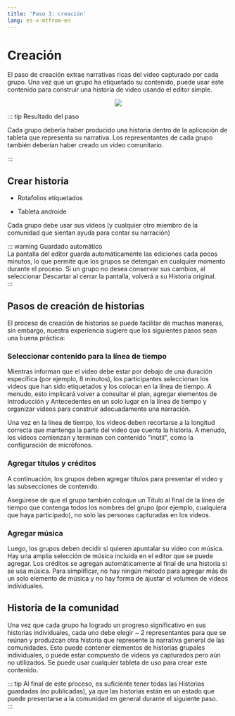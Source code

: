 ```yaml
---
title: 'Paso 3: creación'
lang: es-x-mtfrom-en
---
```

<ReadTime/> 

<Steps :step="3"/> 

<h1> Creación </h1> 

<Leader> 

 El paso de creación extrae narrativas ricas del video capturado por cada grupo. Una vez que un grupo ha etiquetado su contenido, puede usar este contenido para construir una historia de video usando el editor simple.  

<div style="text-align:center"> 
<img src="/imgs/creation.svg"/> 
</div> 

</Leader> 

::: tip Resultado del paso  

 Cada grupo debería haber producido una historia dentro de la aplicación de tableta que representa su narrativa. Los representantes de cada grupo también deberían haber creado un video comunitario.  

:::  

<TimeGuide title="3-4 horas"> 

<h2> Crear historia </h2> 

</TimeGuide> 

<Materials title="Materiales"> 

<ul><li> Rotafolios etiquetados </li></ul> 
<ul><li> Tableta androide </li></ul> 

</Materials> 


<App/> 
<Dashboard/> 
<Paper/> 

 Cada grupo debe usar sus videos (y cualquier otro miembro de la comunidad que sientan ayuda para contar su narración)  

::: warning Guardado automático  
 La pantalla del editor guarda automáticamente las ediciones cada pocos minutos, lo que permite que los grupos se detengan en cualquier momento durante el proceso. Si un grupo no desea conservar sus cambios, al seleccionar <span class="code">Descartar</span> al cerrar la pantalla, volverá a su Historia original.  
:::  

<h2> Pasos de creación de historias </h2> 

 El proceso de creación de historias se puede facilitar de muchas maneras, sin embargo, nuestra experiencia sugiere que los siguientes pasos sean una buena práctica:  

<h3> Seleccionar contenido para la línea de tiempo </h3> 

 Mientras informan que el video debe estar por debajo de una duración específica (por ejemplo, 8 minutos), los participantes seleccionan los videos que han sido etiquetados y los colocan en la línea de tiempo. A menudo, esto implicará volver a consultar el plan, agregar elementos de <span class="code">Introducción</span> y <span class="code">Antecedentes</span> en un solo lugar en la línea de tiempo y organizar videos para construir adecuadamente una narración.  

 Una vez en la línea de tiempo, los videos deben <span class="code">recortarse</span> a la longitud correcta que mantenga la parte del video que cuenta la historia. A menudo, los videos comienzan y terminan con contenido &quot;inútil&quot;, como la configuración de micrófonos.  

<h3> Agregar títulos y créditos </h3> 

 A continuación, los grupos deben agregar <span class="code">títulos</span> para presentar el video y las subsecciones de contenido.  

 Asegúrese de que el grupo también coloque un <span class="code">Título</span> al final de la línea de tiempo que contenga todos los nombres del grupo (por ejemplo, cualquiera que haya participado), no solo las personas capturadas en los videos.  

<h3> Agregar música </h3> 

 Luego, los grupos deben decidir si quieren apuntalar su video con música. Hay una amplia selección de música incluida en el editor que se puede agregar. Los créditos se agregan automáticamente al final de una historia si se usa música. Para simplificar, no hay ningún método para agregar más de un solo elemento de música y no hay forma de ajustar el volumen de videos individuales.  

<h2> Historia de la comunidad </h2> 

 Una vez que cada grupo ha logrado un progreso significativo en sus historias individuales, cada uno debe elegir ~ 2 representantes para que se reúnan y produzcan otra historia que represente la narrativa general de las comunidades. Esto puede contener elementos de historias grupales individuales, o puede estar compuesto de videos ya capturados pero aún no utilizados. Se puede usar cualquier tableta de uso para crear este contenido.  

::: tip 
 Al final de este proceso, es suficiente tener todas las <span class="code">Historias</span> guardadas (no publicadas), ya que las historias están en un estado que puede presentarse a la comunidad en general durante el siguiente paso.  
:::  
